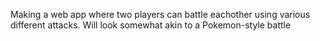Making a web app where two players can battle eachother using various different attacks. Will look somewhat akin to a Pokemon-style battle